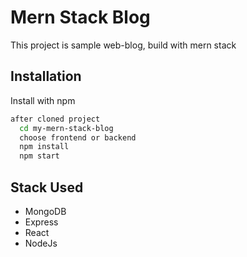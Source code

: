 
# Mern Stack Blog

This project is sample web-blog, build with mern stack

 



  
## Installation

Install with npm

```bash
after cloned project
  cd my-mern-stack-blog
  choose frontend or backend
  npm install 
  npm start
```


  
## Stack Used

- MongoDB
- Express
- React
- NodeJs

  